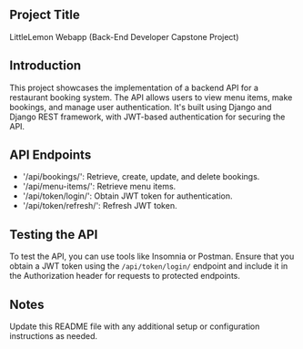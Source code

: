 ## Project Title

LittleLemon Webapp (Back-End Developer Capstone Project)

## Introduction

This project showcases the implementation of a backend API for a restaurant booking system. The API allows users to view menu items, make bookings, and manage user authentication. It's built using Django and Django REST framework, with JWT-based authentication for securing the API.

## API Endpoints

- '/api/bookings/': Retrieve, create, update, and delete bookings.
- '/api/menu-items/': Retrieve menu items.
- '/api/token/login/': Obtain JWT token for authentication.
- '/api/token/refresh/': Refresh JWT token.

## Testing the API

To test the API, you can use tools like Insomnia or Postman. Ensure that you obtain a JWT token using the `/api/token/login/` endpoint and include it in the Authorization header for requests to protected endpoints.

## Notes

Update this README file with any additional setup or configuration instructions as needed.
